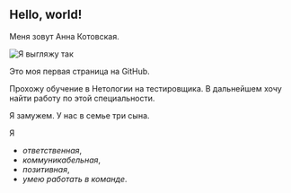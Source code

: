 ## Hello, world!         
Меня зовут Анна Котовская. 

![Я выгляжу так](image.png)

Это моя первая страница на GitHub.

Прохожу обучение в Нетологии на тестировщика. В дальнейшем хочу найти работу по этой специальности.

Я замужем. У нас в семье три сына.

Я 
- _ответственная_,
- _коммуникабельная_, 
- _позитивная_, 
- _умею работать в команде_.
